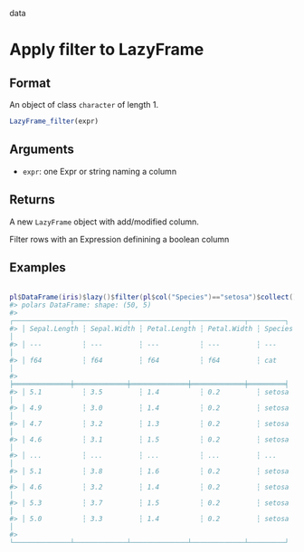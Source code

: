 data

# Apply filter to LazyFrame

## Format

An object of class `character` of length 1.

```r
LazyFrame_filter(expr)
```

## Arguments

- `expr`: one Expr or string naming a column

## Returns

A new `LazyFrame` object with add/modified column.

Filter rows with an Expression definining a boolean column

## Examples

<pre class='r-example'> <code> <span class='r-in'><span></span></span>
<span class='r-in'><span><span class='va'>pl</span><span class='op'>$</span><span class='fu'>DataFrame</span><span class='op'>(</span><span class='va'>iris</span><span class='op'>)</span><span class='op'>$</span><span class='fu'>lazy</span><span class='op'>(</span><span class='op'>)</span><span class='op'>$</span><span class='fu'>filter</span><span class='op'>(</span><span class='va'>pl</span><span class='op'>$</span><span class='fu'>col</span><span class='op'>(</span><span class='st'>"Species"</span><span class='op'>)</span><span class='op'>==</span><span class='st'>"setosa"</span><span class='op'>)</span><span class='op'>$</span><span class='fu'>collect</span><span class='op'>(</span><span class='op'>)</span></span></span>
<span class='r-out co'><span class='r-pr'>#&gt;</span> polars DataFrame: shape: (50, 5)</span>
<span class='r-out co'><span class='r-pr'>#&gt;</span> ┌──────────────┬─────────────┬──────────────┬─────────────┬─────────┐</span>
<span class='r-out co'><span class='r-pr'>#&gt;</span> │ Sepal.Length ┆ Sepal.Width ┆ Petal.Length ┆ Petal.Width ┆ Species │</span>
<span class='r-out co'><span class='r-pr'>#&gt;</span> │ ---          ┆ ---         ┆ ---          ┆ ---         ┆ ---     │</span>
<span class='r-out co'><span class='r-pr'>#&gt;</span> │ f64          ┆ f64         ┆ f64          ┆ f64         ┆ cat     │</span>
<span class='r-out co'><span class='r-pr'>#&gt;</span> ╞══════════════╪═════════════╪══════════════╪═════════════╪═════════╡</span>
<span class='r-out co'><span class='r-pr'>#&gt;</span> │ 5.1          ┆ 3.5         ┆ 1.4          ┆ 0.2         ┆ setosa  │</span>
<span class='r-out co'><span class='r-pr'>#&gt;</span> │ 4.9          ┆ 3.0         ┆ 1.4          ┆ 0.2         ┆ setosa  │</span>
<span class='r-out co'><span class='r-pr'>#&gt;</span> │ 4.7          ┆ 3.2         ┆ 1.3          ┆ 0.2         ┆ setosa  │</span>
<span class='r-out co'><span class='r-pr'>#&gt;</span> │ 4.6          ┆ 3.1         ┆ 1.5          ┆ 0.2         ┆ setosa  │</span>
<span class='r-out co'><span class='r-pr'>#&gt;</span> │ ...          ┆ ...         ┆ ...          ┆ ...         ┆ ...     │</span>
<span class='r-out co'><span class='r-pr'>#&gt;</span> │ 5.1          ┆ 3.8         ┆ 1.6          ┆ 0.2         ┆ setosa  │</span>
<span class='r-out co'><span class='r-pr'>#&gt;</span> │ 4.6          ┆ 3.2         ┆ 1.4          ┆ 0.2         ┆ setosa  │</span>
<span class='r-out co'><span class='r-pr'>#&gt;</span> │ 5.3          ┆ 3.7         ┆ 1.5          ┆ 0.2         ┆ setosa  │</span>
<span class='r-out co'><span class='r-pr'>#&gt;</span> │ 5.0          ┆ 3.3         ┆ 1.4          ┆ 0.2         ┆ setosa  │</span>
<span class='r-out co'><span class='r-pr'>#&gt;</span> └──────────────┴─────────────┴──────────────┴─────────────┴─────────┘</span>
 </code></pre>